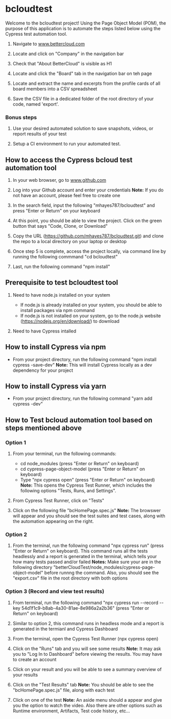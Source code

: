 # bcloudtest

Welcome to the bcloudtest project! Using the Page Object Model (POM), the purpose of this application is to automate the steps listed below using the Cypress test automation tool. 

1. Navigate to www.bettercloud.com

2. Locate and click on "Company" in the navigation bar

3. Check that "About BetterCloud" is visible as H1

4. Locate and click the "Board" tab in the navigation bar on teh page

5. Locate and extract the name and excerpts from the profile cards of all board members into a CSV spreadsheet

6. Save the CSV file in a dedicated folder of the root directory of your code, named 'export'.

### Bonus steps

1. Use your desired automated solution to save snapshots, videos, or report results of your test

2. Setup a CI environment to run your automated test. 

## How to access the Cypress bcloud test automation tool

1. In your web browser, go to www.github.com

2. Log into your Github account and enter your credentials
   **Note:** If you do not have an account, please feel free to create one

3. In the search field, input the following "mhayes787/bcloudtest" and press "Enter or Return" on your keyboard

4. At this point, you should be able to view the project. Click on the green button that says "Code, Clone, or Download"

5. Copy the URL (https://github.com/mhayes787/bcloudtest.git) and clone the repo to a local directory on your laptop or desktop

6. Once step 5 is complete, access the project locally, via command line by running the following commmand "cd bcloudtest"

7. Last, run the following command "npm install"

## Prerequisite to test bcloudtest tool

1. Need to have node.js installed on your system
   * If node.js is already installed on your system, you should be able to install packages via npm command
   * If node.js is not installed on your system, go to the node.js website (https://nodejs.org/en/download/) to download

2. Need to have Cypress intalled

## How to install Cypress via npm

* From your project directory, run the following command "npm install cypress -save-dev"
  **Note:** This will install Cypress locally as a dev dependency for your project

## How to install Cypress via yarn

* From your project directory, run the following command "yarn add cypress -dev"

## How to Test bcloud automation tool based on steps mentioned above

### Option 1

1. From your terminal, run the following commands:
   * cd node_modules (press "Enter or Return" on keyboard)
   * cd cypress-page-object-model (press "Enter or Return" on keyboard)
   * Type "npx cypress open" (press "Enter or Return" on keyboard)
     **Note:** This opens the Cypress Test Runner, which includes the following options "Tests, Runs, and Settings".
     
2. From Cypress Test Runner, click on "Tests"

3. Click on the following file "bcHomePage.spec.js"
   **Note:** The browswer will appear and you should see the test suites and test cases, along with the automation appearing on the right.

### Option 2

1. From the terminal, run the following command "npx cypress run" (press "Enter or Return" on keyboard). This command runs all the tests headlessly and a report is generated in the terminal, which tells your how many tests passed and/or failed 
**Notes:** Make sure your are in the following directory "betterCloudTest/node_modules/cypress-page-object-model" before runnng the command. Also, you should see the "export.csv" file in the root directory with both options

### Option 3 (Record and view test results)

1. From terminal, run the following command "npx cypress run --record --key 54d1f1c9-b8ab-4a30-81ae-8e986a2a2b36" (press "Enter or Return" on keyboard)

2. Similar to option 2, this command runs in headless mode and a report is generated in the termianl and Cypress Dashboard

3. From the terminal, open the Cypress Test Runner (npx cypress open)

4. Click on the "Runs" tab and you will see some results
   **Note:** It may ask you to "Log In to Dashboard" before viewing the results. You may have to create an account

5. Click on your result and you will be able to see a summary overview of your results

6. Click on the "Test Results" tab 
   **Note:** You should be able to see the "bcHomePage.spec.js" file, along with each test
 
7. Click on one of the test
   **Note:** An aside menu should a appear and give you the option to watch the video. Also there are other options such as Runtime environment, Artifacts, Test code history, etc...



